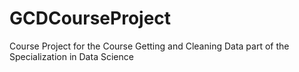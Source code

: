 # GCDCourseProject
Course Project for the Course Getting and Cleaning Data part of the Specialization in Data Science

